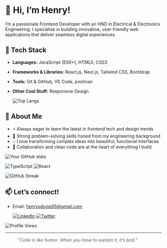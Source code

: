# 👋 Hi, I’m Henry!

I’m a passionate Frontend Developer with an HND in Electrical & Electronics Engineering. I specialize in building innovative, user-friendly web applications that deliver seamless digital experiences.

## 🚀 Tech Stack

- **Languages:** JavaScript (ES6+), HTML5, CSS3
- **Frameworks & Libraries:** React.js, Next.js, Tailwind CSS, Bootstrap 
- **Tools:** Git & GitHub, VS Code, postman 
- **Other Cool Stuff:** Responsive Design

  ![Top Langs](https://github-readme-stats.vercel.app/api/top-langs/?username=odunsih1&layout=compact&theme=radical)

## 🌟 About Me

- ⚡ Always eager to learn the latest in frontend tech and design trends  
- 🧠 Strong problem-solving skills honed from my engineering background  
- 💡 I love transforming complex ideas into beautiful, functional interfaces  
- 🤝 Collaboration and clean code are at the heart of everything I build

![Your GitHub stats](https://github-readme-stats.vercel.app/api?username=odunsih1&show_icons=true&theme=radical)

![TypeScript](https://img.shields.io/badge/TypeScript-3178C6?style=flat&logo=typescript&logoColor=white)
![React](https://img.shields.io/badge/React-61DAFB?style=flat&logo=react&logoColor=black)

![GitHub Streak](https://streak-stats.demolab.com/?user=odunsih1&theme=radical)

## 📫 Let’s connect!
- Email: henryodunsi05@gmail.com

  [![LinkedIn](https://img.shields.io/badge/LinkedIn-0077B5?style=flat&logo=linkedin&logoColor=white)](https://linkedin.com/in/henry-odunsi)
[![Twitter](https://img.shields.io/badge/Twitter-1DA1F2?style=flat&logo=twitter&logoColor=white)](https://twitter.com/HENRYODUNSI5)

![Profile Views](https://komarev.com/ghpvc/?username=odunsih1&color=blue)

---

> _“Code is like humor. When you have to explain it, it’s bad.”_
